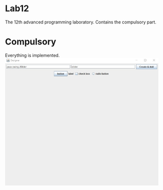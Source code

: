 # Lab12
 
The 12th advanced programming laboratory.
Contains the compulsory part.

# Compulsory  

Everything is implemented.  
![alt text](https://github.com/MasterBowler/PAlab12/blob/master/Designer.jpg "Designer")